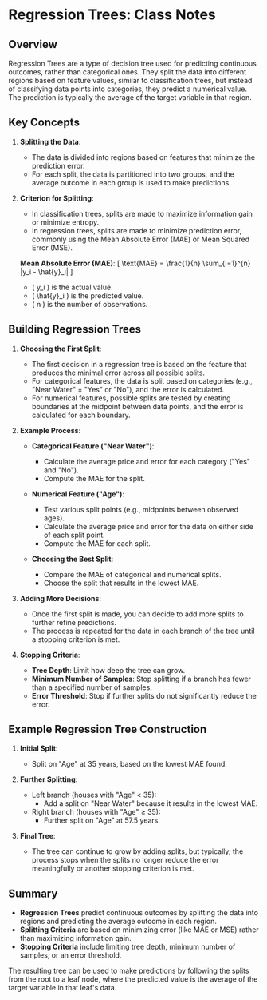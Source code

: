 # Regression Trees: Class Notes

## Overview
Regression Trees are a type of decision tree used for predicting continuous outcomes, rather than categorical ones. They split the data into different regions based on feature values, similar to classification trees, but instead of classifying data points into categories, they predict a numerical value. The prediction is typically the average of the target variable in that region.

## Key Concepts

1. **Splitting the Data**: 
   - The data is divided into regions based on features that minimize the prediction error.
   - For each split, the data is partitioned into two groups, and the average outcome in each group is used to make predictions.
  
2. **Criterion for Splitting**:
   - In classification trees, splits are made to maximize information gain or minimize entropy.
   - In regression trees, splits are made to minimize prediction error, commonly using the Mean Absolute Error (MAE) or Mean Squared Error (MSE).
  
   **Mean Absolute Error (MAE)**:
   \[
   \text{MAE} = \frac{1}{n} \sum_{i=1}^{n} |y_i - \hat{y}_i|
   \]
   - \( y_i \) is the actual value.
   - \( \hat{y}_i \) is the predicted value.
   - \( n \) is the number of observations.

## Building Regression Trees

1. **Choosing the First Split**:
   - The first decision in a regression tree is based on the feature that produces the minimal error across all possible splits.
   - For categorical features, the data is split based on categories (e.g., "Near Water" = "Yes" or "No"), and the error is calculated.
   - For numerical features, possible splits are tested by creating boundaries at the midpoint between data points, and the error is calculated for each boundary.

2. **Example Process**:
   - **Categorical Feature ("Near Water")**:
     - Calculate the average price and error for each category ("Yes" and "No").
     - Compute the MAE for the split.
   
   - **Numerical Feature ("Age")**:
     - Test various split points (e.g., midpoints between observed ages).
     - Calculate the average price and error for the data on either side of each split point.
     - Compute the MAE for each split.

   - **Choosing the Best Split**:
     - Compare the MAE of categorical and numerical splits.
     - Choose the split that results in the lowest MAE.

3. **Adding More Decisions**:
   - Once the first split is made, you can decide to add more splits to further refine predictions.
   - The process is repeated for the data in each branch of the tree until a stopping criterion is met.

4. **Stopping Criteria**:
   - **Tree Depth**: Limit how deep the tree can grow.
   - **Minimum Number of Samples**: Stop splitting if a branch has fewer than a specified number of samples.
   - **Error Threshold**: Stop if further splits do not significantly reduce the error.

## Example Regression Tree Construction

1. **Initial Split**:
   - Split on "Age" at 35 years, based on the lowest MAE found.

2. **Further Splitting**:
   - Left branch (houses with "Age" < 35):
     - Add a split on "Near Water" because it results in the lowest MAE.
   - Right branch (houses with "Age" ≥ 35):
     - Further split on "Age" at 57.5 years.

3. **Final Tree**:
   - The tree can continue to grow by adding splits, but typically, the process stops when the splits no longer reduce the error meaningfully or another stopping criterion is met.

## Summary

- **Regression Trees** predict continuous outcomes by splitting the data into regions and predicting the average outcome in each region.
- **Splitting Criteria** are based on minimizing error (like MAE or MSE) rather than maximizing information gain.
- **Stopping Criteria** include limiting tree depth, minimum number of samples, or an error threshold. 

The resulting tree can be used to make predictions by following the splits from the root to a leaf node, where the predicted value is the average of the target variable in that leaf's data.